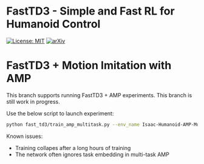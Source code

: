 # FastTD3 - Simple and Fast RL for Humanoid Control

[![License: MIT](https://img.shields.io/badge/License-MIT-yellow.svg)](https://opensource.org/licenses/MIT)
[![arXiv](https://img.shields.io/badge/arXiv-2505.22642-b31b1b.svg)](https://arxiv.org/abs/2505.22642)

# FastTD3 + Motion Imitation with AMP

This branch supports running FastTD3 + AMP experiments. This branch is still work in progress.

Use the below script to launch experiment:

```bash
python fast_td3/train_amp_multitask.py --env_name Isaac-Humanoid-AMP-MultiTask-Direct-v0 --exp_name FastTD3-AMP --use_wandb --v_min -20.0 --v_max 20.0 --num_envs 1024 --num_updates 2 --num_steps 1 --total_timesteps 10000000 --gan_type lsgan --discriminator_reward_scale 1.0 --max_grad_norm 1.0 --buffer_size 20480 --reward_normalization --task_embedding_dim 64 --discriminator_gradient_penalty 5.0 --discriminator_logit_regularization 0.0 --seed 1
```

Known issues:
- Training collapes after a long hours of training
- The network often ignores task embedding in multi-task AMP